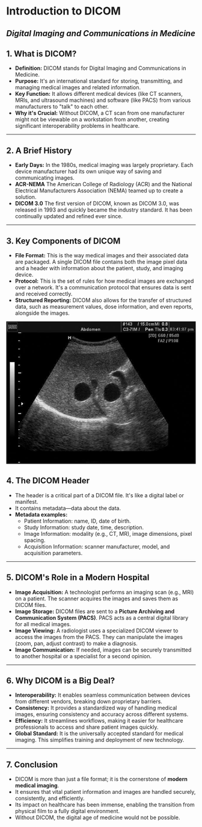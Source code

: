 # Introduction to DICOM  
*Digital Imaging and Communications in Medicine*
---

## 1. What is DICOM?
- **Definition:** DICOM stands for Digital Imaging and Communications in Medicine.
- **Purpose:** It's an international standard for storing, transmitting, and managing medical images and related information.
- **Key Function:** It allows different medical devices (like CT scanners, MRIs, and ultrasound machines) and software (like PACS) from various manufacturers to "talk" to each other.
- **Why it's Crucial:** Without DICOM, a CT scan from one manufacturer might not be viewable on a workstation from another, creating significant interoperability problems in healthcare.
---

## 2. A Brief History
- **Early Days:** In the 1980s, medical imaging was largely proprietary. Each device manufacturer had its own unique way of saving and communicating images.
- **ACR-NEMA** The American College of Radiology (ACR) and the National Electrical Manufacturers Association (NEMA) teamed up to create a solution.
- **DICOM 3.0** The first version of DICOM, known as DICOM 3.0, was released in 1993 and quickly became the industry standard. It has been continually updated and refined ever since.
---

## 3. Key Components of DICOM
- **File Format:** This is the way medical images and their associated data are packaged. A single DICOM file contains both the image pixel data and a header with information about the patient, study, and imaging device. 
- **Protocol:** This is the set of rules for how medical images are exchanged over a network. It's a communication protocol that ensures data is sent and received correctly.  
- **Structured Reporting:** DICOM also allows for the transfer of structured data, such as measurement values, dose information, and even reports, alongside the images. 
<img alt="sample" src="https://github.com/rgbaldov/bme_imaging/blob/main/us.png"/>

## 4. The DICOM Header  
- The header is a critical part of a DICOM file. It's like a digital label or manifest. 
- It contains metadata—data about the data.  
- **Metadata examples:**
  - Patient Information: name, ID, date of birth.
  - Study Information: study date, time, description.
  - Image Information: modality (e.g., CT, MR), image dimensions, pixel spacing.
  - Acquisition Information: scanner manufacturer, model, and acquisition parameters.
---

## 5. DICOM's Role in a Modern Hospital 
- **Image Acquisition:** A technologist performs an imaging scan (e.g., MRI) on a patient. The scanner acquires the images and saves them as DICOM files.
- **Image Storage:** DICOM files are sent to a **Picture Archiving and Communication System (PACS)**. PACS acts as a central digital library for all medical images.
- **Image Viewing:** A radiologist uses a specialized DICOM viewer to access the images from the PACS. They can manipulate the images (zoom, pan, adjust contrast) to make a diagnosis.
- **Image Communication:** If needed, images can be securely transmitted to another hospital or a specialist for a second opinion.
---

## 6. Why DICOM is a Big Deal?
- **Interoperability:** It enables seamless communication between devices from different vendors, breaking down proprietary barriers.
- **Consistency:** It provides a standardized way of handling medical images, ensuring consistency and accuracy across different systems.
- **Efficiency:** It streamlines workflows, making it easier for healthcare professionals to access and share patient images quickly.
- **Global Standard:** It is the universally accepted standard for medical imaging. This simplifies training and deployment of new technology.
---

## 7. Conclusion
- DICOM is more than just a file format; it is the cornerstone of **modern medical imaging**.
- It ensures that vital patient information and images are handled securely, consistently, and efficiently.
- Its impact on healthcare has been immense, enabling the transition from physical film to a fully digital environment.
- Without DICOM, the digital age of medicine would not be possible.
